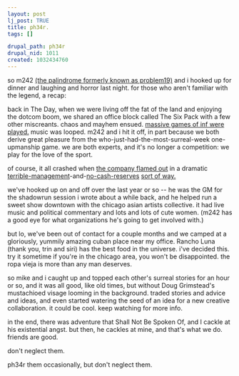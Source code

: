 ```yaml
--- 
layout: post
lj_post: TRUE
title: ph34r.
tags: []

drupal_path: ph34r
drupal_nid: 1011
created: 1032434760
---
```

so m242 <A HREF="http://www.cekta.com/M242/">(the palindrome formerly known as problem19)</A> and i hooked up for dinner and laughing and horror last night. for those who aren't familiar with the legend, a recap:

back in The Day, when we were living off the fat of the land and enjoying the dotcom boom, we shared an office block called The Six Pack with a few other miscreants. chaos and mayhem ensued. <A HREF="http://infiltration.sentrystudios.com/">massive games of inf were played.</A> music was looped. m242 and i hit it off, in part because we both derive great pleasure from the who-just-had-the-most-surreal-week one-upmanship game. we are both experts, and it's no longer a competition: we play for the love of the sport.

of course, it all crashed when <A HREF="http://www.geneer.com/">the company flamed out</A> in a dramatic <A HREF="http://www.tmronline.com/A55951/tmrarticles.nsf/39918186ac76b68a8625692400787eb1/4061a9d7df77985986256bdd0000d01b!OpenDocument&Highlight=0,geneer">terrible-management</A>-and-<A HREF="http://www.tmronline.com/A55951/tmrarticles.nsf/39918186ac76b68a8625692400787eb1/d76d98d19915389b86256bdb007e0caf!OpenDocument&Highlight=0,geneer">no-cash-reserves</A> <A HREF="http://www.tmronline.com/A55951/tmrarticles.nsf/39918186ac76b68a8625692400787eb1/ecf678d22bdc539386256bf00079ca1b!OpenDocument&Highlight=0,geneer">sort of way.</A>

we've hooked up on and off over the last year or so -- he was the GM for the shadowrun session i wrote about a while back, and he helped run a sweet show downtown with the chicago asian artists collective. it had live music and political commentary and lots and lots of cute women. (m242 has a good eye for what organizations he's going to get involved with.)

but lo, we've been out of contact for a couple months and we camped at a gloriously, yummily amazing cuban place near my office. Rancho Luna (thank you, trin and siri) has the best food in the universe. i've decided this. try it sometime if you're in the chicago area, you won't be disappointed. the ropa vieja is more than any man deserves.

so mike and i caught up and topped each other's surreal stories for an hour or so, and it was all good, like old times, but without Doug Grimstead's mustachioed visage looming in the background. traded stories and advice and ideas, and even started watering the seed of an idea for a new creative collaboration. it could be cool. keep watching for more info.

in the end, there was adventure that Shall Not Be Spoken Of, and I cackle at his existential angst. but then, he cackles at mine, and that's what we do. friends are good.

don't neglect them.

ph34r them occasionally, but don't neglect them.
